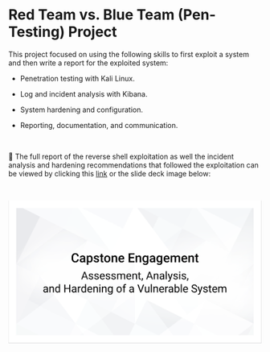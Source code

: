 # Red Team vs. Blue Team (Pen-Testing) Project

This project focused on using the following skills to first exploit a system and then write a report for the exploited system:

- Penetration testing with Kali Linux.

- Log and incident analysis with Kibana.

- System hardening and configuration.

- Reporting, documentation, and communication.


<br />

🔗 The full report of the reverse shell exploitation as well the incident analysis and hardening recommendations that followed the exploitation can be viewed by clicking this [link](https://github.com/juliannatetreault/RedTeam-vs-BlueTeam-Project/blob/3f78cc72dc7adf57c099fb97d47128859254357b/Project_2__Capstone_Engagement.pptx.pdf) or the slide deck image below:

<br />

[![Red Team vs. Blue Team Slide Deck - Image of First Slide](https://github.com/juliannatetreault/RedTeam-vs-BlueTeam-Project/blob/3f78cc72dc7adf57c099fb97d47128859254357b/Capstone%20Engagment%20Image.png)](https://github.com/juliannatetreault/RedTeam-vs-BlueTeam-Project/blob/3f78cc72dc7adf57c099fb97d47128859254357b/Project_2__Capstone_Engagement.pptx.pdf)
